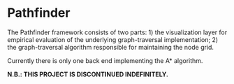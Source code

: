 # Pathfinder

The Pathfinder framework consists of two parts: 1) the visualization layer for
empirical evaluation of the underlying graph-traversal implementation; 2) the
graph-traversal algorithm responsible for maintaining the node grid.

Currently there is only one back end implementing the A\* algorithm.

**N.B.: THIS PROJECT IS DISCONTINUED INDEFINITELY.**
